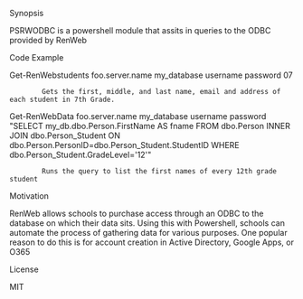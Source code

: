 Synopsis

PSRWODBC is a powershell module that assits in queries to the ODBC provided by RenWeb

Code Example

Get-RenWebstudents foo.server.name my_database username password 07
 
            Gets the first, middle, and last name, email and address of each student in 7th Grade.


Get-RenWebData foo.server.name my_database username password "SELECT my_db.dbo.Person.FirstName AS fname FROM dbo.Person INNER JOIN dbo.Person_Student ON dbo.Person.PersonID=dbo.Person_Student.StudentID WHERE dbo.Person_Student.GradeLevel='12'" 

            Runs the query to list the first names of every 12th grade student
Motivation

RenWeb allows schools to purchase access through an ODBC to the database on which their data sits.  Using this with Powershell, schools can automate the process of gathering data for various purposes.  One popular reason to do this is for account creation in Active Directory, Google Apps, or O365

License

MIT